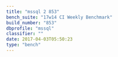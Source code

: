 ```yaml
---
title: "mssql 2 853"
bench_suite: "17w14 CI Weekly Benchmark"
build_number: "853"
dbprofile: "mssql"
classifier: ""
date: 2017-04-03T05:50:23
type: "bench"
---
```

